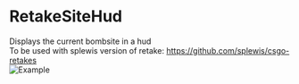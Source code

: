 # RetakeSiteHud
Displays the current bombsite in a hud  
To be used with splewis version of retake: https://github.com/splewis/csgo-retakes  
![Example](https://i.gyazo.com/5c7847f8f2f13ba40f2ed082382308b8.jpg)
